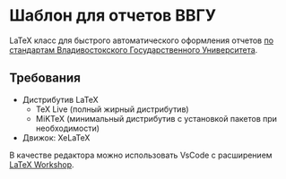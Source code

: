 # Шаблон для отчетов ВВГУ

LaTeX класс для быстрого автоматического оформления отчетов [по стандартам Владивостокского Государственного Университета](СК-СТО-ТР-04-1.005-2015.pdf).

## Требования

* Дистрибутив LaTeX
  - TeX Live (полный жирный дистрибутив)
  - MiKTeX (минимальный дистрибутив с установкой пакетов при необходимости)
* Движок: XeLaTeX

В качестве редактора можно использовать VsCode с расширением [LaTeX Workshop](https://marketplace.visualstudio.com/items?itemName=James-Yu.latex-workshop).
